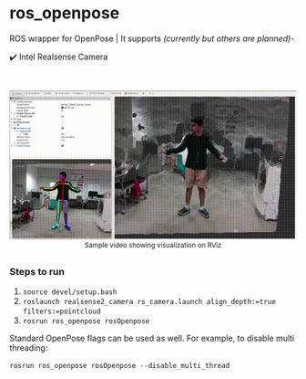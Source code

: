 # ros_openpose

ROS wrapper for OpenPose | It supports *(currently but others are planned)*-

:heavy_check_mark: Intel Realsense Camera

</br>

<p align="center">
    <img src="files/ros_openpose.gif", width="800">
    </br>
    <sup>Sample video showing visualization on RViz</sup>
</p>


### Steps to run
1. `source devel/setup.bash`
1. `roslaunch realsense2_camera rs_camera.launch align_depth:=true filters:=pointcloud`
1. `rosrun ros_openpose rosOpenpose`

Standard OpenPose flags can be used as well. For example, to disable multi threading:
```
rosrun ros_openpose rosOpenpose --disable_multi_thread
```

